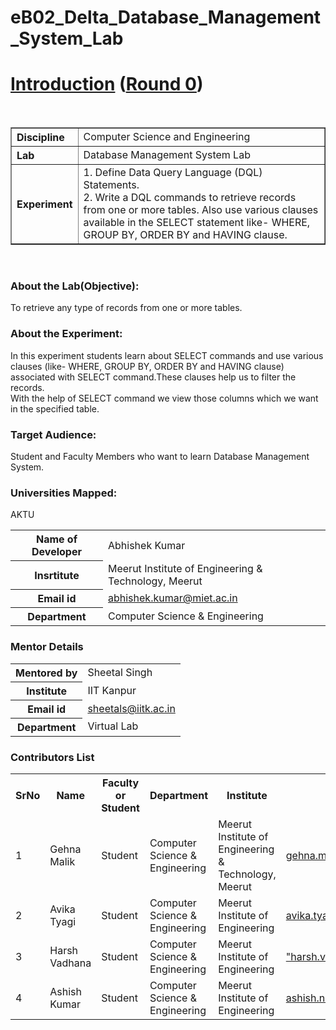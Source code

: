 # eB02_Delta_Database_Management_System_Lab

<html>
<head>
</head>
<body >
   <h1><b> <u>Introduction</u> (<u>Round 0</u>)  </b></h1>
   <br>
   <table border="1%">
   	<tr><th align="left"> Discipline</th> <td>Computer Science and Engineering</td></tr>
   	<tr><th align="left"> Lab</th><td>Database Management System Lab</td></tr>
   	<tr><th align="left">Experiment</th><td>1. Define Data Query Language (DQL) Statements.<br> 2. Write a DQL commands to retrieve records from one or more tables. Also use various clauses available in the SELECT statement like- WHERE, GROUP BY, ORDER BY and HAVING clause.</td></tr>
   </table>
   <br>
   	<h3>About the Lab(Objective):</h3>	
   	<p>To retrieve any type of records from one or more tables.</p>
   	<h3>About the Experiment:</h3>
   	<p>In this experiment students learn about SELECT commands and use various clauses (like- WHERE, GROUP BY, ORDER BY and HAVING clause) associated with SELECT    command.These clauses help us to filter the records. <br>With the help of SELECT command we view those columns which we want in the specified table. </p>
   	<h3>Target Audience:</h3>
   	<p>Student and Faculty Members who want to learn Database Management System.</p>
   	<h3>Universities Mapped:</h3>
	<p>AKTU</p>
   
   <table>
   	<tr><th>Name of Developer</th><td>Abhishek Kumar</td></tr>
   	<tr><th>Insrtitute</th><td>Meerut Institute of Engineering & Technology, Meerut</td></tr>
   	<tr><th>Email id</th> <td><a href="mailto:abhishek.kumar@miet.ac.in">abhishek.kumar@miet.ac.in</td></tr>
    <tr><th>Department</th><td>Computer Science & Engineering</td></tr>
  

   </table>
    <h3>Mentor Details</h3>
    <table>
    	<tr><th>Mentored by</th><td>Sheetal Singh</td></tr>
    	<tr><th>Institute</th><td>IIT Kanpur</td></tr>
    	<tr><TH>Email id</TH><td><a href="mailto:sheetals@iitk.ac.in">sheetals@iitk.ac.in</td></tr>
    	<tr><th>Department</th><td>Virtual Lab</td></tr>
    </table> 
        <h3>Contributors List</h3>
          <table>
     	<tr><th>SrNo</th><th>Name</th><th>Faculty or Student</th><th>Department</th><th>Institute</th><th>Email id</th></tr> 	 
     	<tr><td>1</td><td>Gehna Malik</td><td>Student</td><td>Computer Science & Engineering</td><td>Meerut Institute of Engineering & Technology, Meerut</td><td><a href="mailto:gehna.malik.cs.2018@miet.ac.in">gehna.malik.cs.2018@miet.ac.in</td></tr>      
       <tr><td>2</td><td>Avika Tyagi </td><td>Student</td>
       	<td>Computer Science & Engineering</td><td>Meerut Institute of Engineering </td><td><a href="mailto:avika.tyagi.cs.2018@miet.ac.in">avika.tyagi.cs.2018@miet.ac.in</td></tr>      
      <tr><td>3</td><td>Harsh Vadhana</td><td>Student</td>
       	<td>Computer Science & Engineering</td><td>Meerut Institute of Engineering </td><td><a href="mailto:"harsh.vardhana.cs.2018@miet.ac.in>"harsh.vardhana.cs.2018@miet.ac.in</td></tr>
        <tr><td>4</td><td>Ashish  Kumar</td><td>Student</td>
        	<td>Computer Science & Engineering</td><td>Meerut Institute of Engineering </td><td><a href="mailto:ashish.niwas.cs.2018@miet.ac.in">ashish.niwas.cs.2018@miet.ac.in</td></tr>
     	     </table>
</body>
</html>
